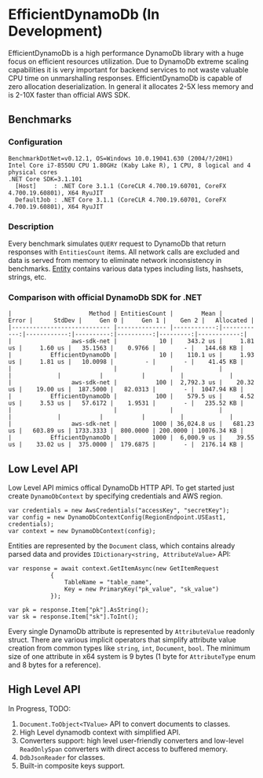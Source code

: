 # EfficientDynamoDb (In Development)
EfficientDynamoDb is a high performance DynamoDb library with a huge focus on efficient resources utilization. Due to DynamoDb extreme scaling capabilities it is very important for backend services to not waste valuable CPU time on unmarshalling responses. EfficientDynamoDb is capable of zero allocation deserialization. In general it allocates 2-5X less memory and is 2-10X faster than official AWS SDK.

## Benchmarks

### Configuration
```
BenchmarkDotNet=v0.12.1, OS=Windows 10.0.19041.630 (2004/?/20H1)
Intel Core i7-8550U CPU 1.80GHz (Kaby Lake R), 1 CPU, 8 logical and 4 physical cores
.NET Core SDK=3.1.101
  [Host]     : .NET Core 3.1.1 (CoreCLR 4.700.19.60701, CoreFX 4.700.19.60801), X64 RyuJIT
  DefaultJob : .NET Core 3.1.1 (CoreCLR 4.700.19.60701, CoreFX 4.700.19.60801), X64 RyuJIT
```
### Description

Every benchmark simulates `QUERY` request to DynamoDb that return responses with `EntitiesCount` items. All network calls are excluded and data is served from memory to eliminate network inconsistency in benchmarks. [Entity](https://github.com/AllocZero/EfficientDynamoDb/blob/42d6ed914ae37be0c2ef6e4cba1334c7a27cade8/src/Benchmarks/AwsDdbSdk/Entities/MixedEntity.cs) contains various data types including lists, hashsets, strings, etc.

### Comparison with official DynamoDb SDK for .NET

 ```
|                      Method | EntitiesCount |        Mean |       Error |      StdDev |     Gen 0 |     Gen 1 |    Gen 2 |   Allocated |
|---------------------------- |-------------- |------------:|------------:|------------:|----------:|----------:|---------:|------------:|
|                 aws-sdk-net |            10 |    343.2 us |     1.81 us |     1.60 us |   35.1563 |    0.9766 |        - |   144.68 KB |
|           EfficientDynamoDb |            10 |    110.1 us |     1.93 us |     1.81 us |   10.0098 |         - |        - |    41.45 KB |
|                             |               |             |             |             |           |           |          |             |
|                 aws-sdk-net |           100 |  2,792.3 us |    20.32 us |    19.00 us |  187.5000 |   82.0313 |        - |  1047.94 KB |
|           EfficientDynamoDb |           100 |    579.5 us |     4.52 us |     3.53 us |   57.6172 |    1.9531 |        - |   235.52 KB |
|                             |               |             |             |             |           |           |          |             |
|                 aws-sdk-net |          1000 | 36,024.8 us |   681.23 us |   603.89 us | 1733.3333 |  800.0000 | 200.0000 | 10076.34 KB |
|           EfficientDynamoDb |          1000 |  6,000.9 us |    39.55 us |    33.02 us |  375.0000 |  179.6875 |        - |  2176.14 KB |
 ```

## Low Level API

Low Level API mimics offical DynamoDb HTTP API. To get started just create `DynamoDbContext` by specifying credentials and AWS region.

```
var credentials = new AwsCredentials("accessKey", "secretKey");
var config = new DynamoDbContextConfig(RegionEndpoint.USEast1, credentials);
var context = new DynamoDbContext(config);
```

Entities are represented by the `Document` class, which contains already parsed data and provides `IDictionary<string, AttributeValue>` API:
```
var response = await context.GetItemAsync(new GetItemRequest
            {
                TableName = "table_name",
                Key = new PrimaryKey("pk_value", "sk_value")
            });

var pk = response.Item["pk"].AsString();
var sk = response.Item["sk"].ToInt();
```

Every single DynamoDb attribute is represented by `AttributeValue` readonly struct. There are various implicit operators that simplify attribute value creation from common types like `string`, `int`, `Document`, `bool`. The minimum size of one attribute in x64 system is 9 bytes (1 byte for `AttributeType` enum and 8 bytes for a reference).

## High Level API

In Progress,  TODO:
1. `Document.ToObject<TValue>` API to convert documents to classes.
1. High Level dynamodb context with simplified API.
1. Converters support: high level user-friendly converters and low-level `ReadOnlySpan` converters with direct access to buffered memory.
1. `DdbJsonReader` for classes.
1. Built-in composite keys support.
